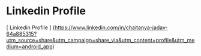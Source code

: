 # Linkedin Profile
[ Linkedin Profile ] (https://www.linkedin.com/in/chaitanya-jadav-64a885315?utm_source=share&utm_campaign=share_via&utm_content=profile&utm_medium=android_app)
